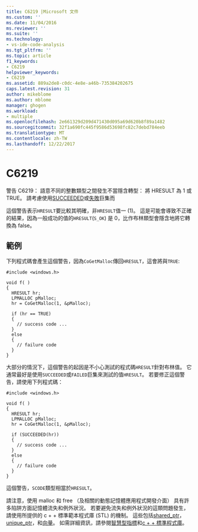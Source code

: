```yaml
---
title: C6219 |Microsoft 文件
ms.custom: ''
ms.date: 11/04/2016
ms.reviewer: ''
ms.suite: ''
ms.technology:
- vs-ide-code-analysis
ms.tgt_pltfrm: ''
ms.topic: article
f1_keywords:
- C6219
helpviewer_keywords:
- C6219
ms.assetid: 889a2de8-c0dc-4e8e-a46b-735384202675
caps.latest.revision: 31
author: mikeblome
ms.author: mblome
manager: ghogen
ms.workload:
- multiple
ms.openlocfilehash: 2e661329d209d471430d095a69d620b8f89a1482
ms.sourcegitcommit: 32f1a690fc445f9586d53698fc82c7debd784eeb
ms.translationtype: MT
ms.contentlocale: zh-TW
ms.lasthandoff: 12/22/2017
---
```

# <a name="c6219"></a>C6219
警告 C6219： 語意不同的整數類型之間發生不當隱含轉型： 將 HRESULT 為 1 或 TRUE。 請考慮使用[SUCCEEDED](http://go.microsoft.com/fwlink/?LinkId=92738)或[失敗](ms-help://MS.VSCC.2003/MS.MSDNQTR.2003FEB.1033/com/htm/error_899v.htm)巨集而  
  
 這個警告表示`HRESULT`要比較其明確，非`HRESULT`值一 (1)。 這是可能會導致不正確的結果，因為一般成功的值的`HRESULT`(`S_OK`) 是 0，比作布林類型會隱含地將它轉換為 false。  
  
## <a name="example"></a>範例  
 下列程式碼會產生這個警告，因為`CoGetMalloc`傳回`HRESULT`，這會將與`TRUE`:  
  
```  
#include <windows.h>  
  
void f( )  
{  
  HRESULT hr;  
  LPMALLOC pMalloc;  
  hr = CoGetMalloc(1, &pMalloc);  
  
  if (hr == TRUE)  
  {  
    // success code ...  
  }  
  else  
  {  
    // failure code     
  }  
}  
```  
  
 大部分的情況下，這個警告的起因是不小心測試的程式碼`HRESULT`針對布林值。 它通常最好是使用`SUCCEEDED`或`FAILED`巨集來測試的值`HRESULT`。 若要修正這個警告，請使用下列程式碼：  
  
```  
#include <windows.h>  
  
void f( )  
{  
  HRESULT hr;  
  LPMALLOC pMalloc;  
  hr = CoGetMalloc(1, &pMalloc);  
  
  if (SUCCEEDED(hr))  
  {  
    // success code ...  
  }  
  else  
  {  
    // failure code     
  }  
}  
```  
  
 這個警告，`SCODE`類型相當於`HRESULT`。  
  
 請注意，使用 malloc 和 free （及相關的動態記憶體應用程式開發介面） 具有許多陷阱方面記憶體流失和例外狀況。 若要避免流失和例外狀況的這類問題發生，請使用所提供的 c + + 標準範本程式庫 (STL) 的機制。 這些包括[shared_ptr](/cpp/standard-library/shared-ptr-class)， [unique_ptr](/cpp/standard-library/unique-ptr-class)，和[向量](/cpp/standard-library/vector)。 如需詳細資訊，請參閱[智慧型指標](/cpp/cpp/smart-pointers-modern-cpp)和[c + + 標準程式庫](/cpp/standard-library/cpp-standard-library-reference)。